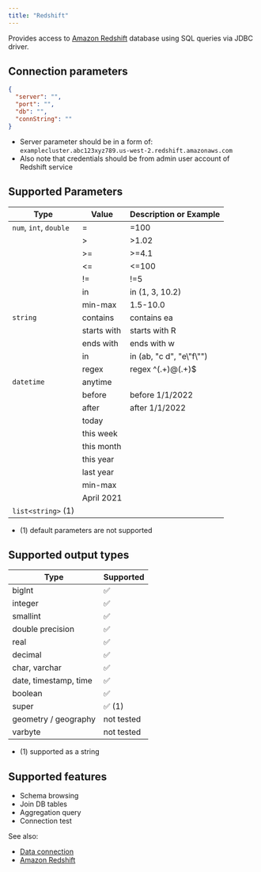 ```yaml
---
title: "Redshift"
---
```


Provides access to [Amazon Redshift](https://aws.amazon.com/en/redshift/)
database using SQL queries via JDBC driver.

## Connection parameters

```json
{
  "server": "",
  "port": "",
  "db": "",
  "connString": ""
}
```

* Server parameter should be in a form of: ``examplecluster.abc123xyz789.us-west-2.redshift.amazonaws.com``
* Also note that credentials should be from admin user account of Redshift service

## Supported Parameters

| Type                   | Value       | Description or Example     |
|------------------------|-------------|----------------------------|
| `num`, `int`, `double` | =           | =100                       |
|                        | >           | >1.02                      |
|                        | >=          | >=4.1                      |
|                        | <=          | <=100                      |
|                        | !=          | !=5                        |
|                        | in          | in (1, 3, 10.2)            |
|                        | min-max     | 1.5-10.0                   |
| `string`               | contains    | contains ea                |
|                        | starts with | starts with R              |
|                        | ends with   | ends with w                |
|                        | in          | in (ab, "c d", "e\\"f\\"") |
|                        | regex       | regex ^(.+)@(.+)$          |
| `datetime`             | anytime     |                            |
|                        | before      | before 1/1/2022            |
|                        | after       | after 1/1/2022             |
|                        | today       |                            |
|                        | this week   |                            |
|                        | this month  |                            |
|                        | this year   |                            |
|                        | last year   |                            |
|                        | min-max     |                            |
|                        | April 2021  |                            |
| `list<string>` (1)     |             |                            |

* (1) default parameters are not supported

## Supported output types

| Type                  | Supported              |
|-----------------------|------------------------|
| bigInt                | :white_check_mark:     |
| integer               | :white_check_mark:     |
| smallint              | :white_check_mark:     |
| double precision      | :white_check_mark:     |
| real                  | :white_check_mark:     |
| decimal               | :white_check_mark:     |
| char, varchar         | :white_check_mark:     |
| date, timestamp, time | :white_check_mark:     |
| boolean               | :white_check_mark:     |
| super                 | :white_check_mark: (1) |
| geometry / geography  | not tested             |
| varbyte               | not tested             |

* (1) supported as a string

## Supported features

* Schema browsing
* Join DB tables
* Aggregation query
* Connection test

See also:

* [Data connection](../../access.md#data-connection)
* [Amazon Redshift](https://aws.amazon.com/en/redshift/)
